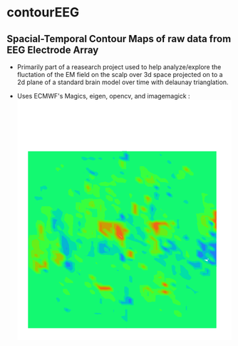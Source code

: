 # contourEEG #

## Spacial-Temporal Contour Maps of raw data from EEG Electrode Array ##

- Primarily part of a reasearch project used to help analyze/explore the fluctation of the EM field on the scalp over 3d space projected on to a 2d plane of a standard brain model over time with delaunay trianglation.

- Uses ECMWF's Magics, eigen, opencv, and imagemagick
:
![Example](https://github.com/cinquemb/contourEEG/blob/master/test_eeg_data_skip_count_100_0_90.28.png)
